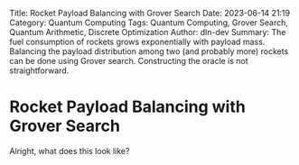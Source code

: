 Title: Rocket Payload Balancing with Grover Search
Date: 2023-06-14 21:19
Category: Quantum Computing
Tags: Quantum Computing, Grover Search, Quantum Arithmetic, Discrete Optimization
Author: dln-dev
Summary: The fuel consumption of rockets grows exponentially with payload mass. Balancing the payload distribution among two (and probably more) rockets can be done using Grover search. Constructing the oracle is not straightforward. 

# Rocket Payload Balancing with Grover Search

Alright, what does this look like?
